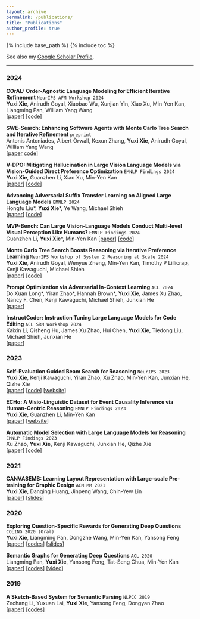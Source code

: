 ```yaml
---
layout: archive
permalink: /publications/
title: "Publications"
author_profile: true
---
```


{% include base_path %}
{% include toc %}

See also my [Google Scholar Profile](https://scholar.google.com/citations?user=LNLECx0AAAAJ&hl).

---

### 2024

**COrAL: Order-Agnostic Language Modeling for Efficient Iterative Refinement** `NeurIPS AFM Workshop 2024`    
**Yuxi Xie**, Anirudh Goyal, Xiaobao Wu, Xunjian Yin, Xiao Xu, Min-Yen Kan, Liangming Pan, William Yang Wang    
[[paper](https://arxiv.org/abs/2410.09675)] [[code](https://github.com/YuxiXie/COrAL)]

**SWE-Search: Enhancing Software Agents with Monte Carlo Tree Search and Iterative Refinement** `preprint`    
Antonis Antoniades, Albert Örwall, Kexun Zhang, **Yuxi Xie**, Anirudh Goyal, William Yang Wang    
[[paper](https://arxiv.org/abs/2410.20285) [code](https://github.com/aorwall/moatless-tree-search)]

**V-DPO: Mitigating Hallucination in Large Vision Language Models via Vision-Guided Direct Preference Optimization** `EMNLP Findings 2024`    
**Yuxi Xie**, Guanzhen Li, Xiao Xu, Min-Yen Kan    
[[paper](https://arxiv.org/pdf/2411.02712v1)] [[code](https://github.com/YuxiXie/V-DPO)]

**Advancing Adversarial Suffix Transfer Learning on Aligned Large Language Models** `EMNLP 2024`    
Hongfu Liu*, **Yuxi Xie***, Ye Wang, Michael Shieh    
[[paper](https://www.arxiv.org/abs/2408.14866)] [[code](https://github.com/Waffle-Liu/DeGCG)]

**MVP-Bench: Can Large Vision-Language Models Conduct Multi-level Visual Perception Like Humans?** `EMNLP Findings 2024`    
Guanzhen Li, **Yuxi Xie***, Min-Yen Kan
[[paper](https://arxiv.org/abs/2410.04345)] [[code](https://github.com/GuanzhenLi/MVP-Bench)]

**Monte Carlo Tree Search Boosts Reasoning via Iterative Preference Learning** `NeurIPS Workshop of System 2 Reasoning at Scale 2024`    
**Yuxi Xie**, Anirudh Goyal, Wenyue Zheng, Min-Yen Kan, Timothy P Lillicrap, Kenji Kawaguchi, Michael Shieh    
[[paper](https://arxiv.org/abs/2405.00451)] [[code](https://github.com/YuxiXie/MCTS-DPO)]

**Prompt Optimization via Adversarial In-Context Learning** `ACL 2024`    
Do Xuan Long*, Yiran Zhao*, Hannah Brown*, **Yuxi Xie**, James Xu Zhao, Nancy F. Chen, Kenji Kawaguchi, Michael Shieh, Junxian He    
[[paper](https://openreview.net/forum?id=Uwog84Xnlr)]

**InstructCoder: Instruction Tuning Large Language Models for Code Editing** `ACL SRM Workshop 2024`    
Kaixin Li, Qisheng Hu, James Xu Zhao, Hui Chen, **Yuxi Xie**, Tiedong Liu, Michael Shieh, Junxian He    
[[paper](https://arxiv.org/abs/2310.20329)]

### 2023
**Self-Evaluation Guided Beam Search for Reasoning** `NeurIPS 2023`    
**Yuxi Xie**, Kenji Kawaguchi, Yiran Zhao, Xu Zhao, Min-Yen Kan, Junxian He, Qizhe Xie  
[[paper](https://arxiv.org/abs/2305.00633)] [[code](https://github.com/YuxiXie/SelfEval-Guided-Decoding)] [[website](https://guideddecoding.github.io/)]

**ECHo: A Visio-Linguistic Dataset for Event Causality Inference via Human-Centric Reasoning** `EMNLP Findings 2023`    
**Yuxi Xie**, Guanzhen Li, Min-Yen Kan  
[[paper](https://arxiv.org/abs/2305.14740)] [[website](https://github.com/YuxiXie/ECHo)]

**Automatic Model Selection with Large Language Models for Reasoning** `EMNLP Findings 2023`  
Xu Zhao, **Yuxi Xie**, Kenji Kawaguchi, Junxian He, Qizhe Xie  
[[paper](https://arxiv.org/abs/2305.14333)] [[code](https://github.com/xuzhao0/model-selection-reasoning)]

### 2021
**CANVASEMB: Learning Layout Representation with Large-scale Pre-training for Graphic Design** `ACM MM 2021`    
**Yuxi Xie**, Danqing Huang, Jinpeng Wang, Chin-Yew Lin   
[[paper](https://dl.acm.org/doi/10.1145/3474085.3475541)] [[slides](https://docs.google.com/presentation/d/1JxozAgOTkF3cqHXK7r34ihlTy-nvxwIfXtCSZs9mz7U/edit?usp=sharing)]

### 2020
**Exploring Question-Specific Rewards for Generating Deep Questions** `COLING 2020 (Oral)`   
**Yuxi Xie**, Liangming Pan, Dongzhe Wang, Min-Yen Kan, Yansong Feng    
[[paper](https://aclanthology.org/2020.coling-main.228.pdf)] [[codes](https://github.com/YuxiXie/RL-for-Question-Generation)] [[slides](https://github.com/YuxiXie/RL-for-Question-Generation/blob/main/doc/%E3%80%90SLIDES%E3%80%91Exploring%20Question-Specific%20Rewards%20for%20Generating%20Deep%20Questions.pdf)]      

**Semantic Graphs for Generating Deep Questions**  `ACL 2020`     
Liangming Pan, **Yuxi Xie**, Yansong Feng, Tat-Seng Chua, Min-Yen Kan   
[[paper](https://aclanthology.org/2020.acl-main.135.pdf)] [[codes](https://github.com/YuxiXie/SG-Deep-Question-Generation)] [[video](http://slideslive.com/38929018)]       


### 2019
**A Sketch-Based System for Semantic Parsing** `NLPCC 2019`   
Zechang Li, Yuxuan Lai, **Yuxi Xie**, Yansong Feng, Dongyan Zhao    
[[paper](https://arxiv.org/pdf/1909.00574.pdf)] [[codes](https://github.com/zechagl/NLPCC2019-Semantic-Parsing)]       
